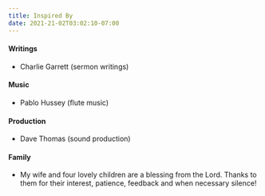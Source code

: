```yaml
---
title: Inspired By
date: 2021-21-02T03:02:10-07:00
---
```

#### Writings

* Charlie Garrett (sermon writings)

#### Music

* Pablo Hussey (flute music)

#### Production

* Dave Thomas (sound production)

#### Family

* My wife and four lovely children are a blessing from the Lord.   Thanks to them for their interest, patience, feedback and when necessary silence!